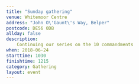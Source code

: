 ```yaml
---
title: "Sunday gathering"
venue: Whitemoor Centre
address: "John O\'Gaunt\'s Way, Belper"
postcode: DE56 0DB
allday: false
description: 
    Continuing our series on the 10 commandments
when: 2018-06-24
starttime: 1030
finishtime: 1215
category: Gathering
layout: event
---
```

